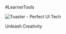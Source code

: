 #LearnerTools

![Toaster - Perfect UI Tech](http://lrs.tools/sites/default/files/logo.png)

Unleash Creativity


